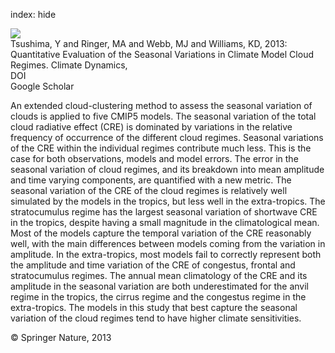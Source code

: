 index: hide

<div class="Citation">
    <div class="Citation-thumb CitationThumb-linked"  data-href="https://doi.org/10.1007/s00382-012-1609-4">
      <img src="https://static.claimspace.cloud/climate-study-static/refs/thumbs/9/Tsushima_et_al_2013-thumb.png" />
    </div>

  <div class="Citation-body">
    <div class="Citation-text">Tsushima, Y  and Ringer, MA and Webb, MJ  and Williams, KD, 2013: Quantitative Evaluation of the Seasonal Variations in Climate Model Cloud Regimes. <span class="Article-journal">Climate Dynamics, </span><span class="Article-volume"></span></div>
    <div class="Citation-links">
      <div class="CitationLink" data-href="https://doi.org/10.1007/s00382-012-1609-4">
        <div class="CitationLink-icon CitationLink-Doi"></div>
        <div class="CitationLink-text">DOI</div>
      </div>
      <div class="CitationLink" data-href="https://scholar.google.com/scholar?q=10.1007/s00382-012-1609-4">
        <div class="CitationLink-icon CitationLink-Scholar"></div>
        <div class="CitationLink-text">Google Scholar</div>
      </div>
    </div>
  </div>
</div>

An extended cloud-clustering method to assess the seasonal variation of clouds is applied to five CMIP5 models. The seasonal variation of the total cloud radiative effect (CRE) is dominated by variations in the relative frequency of occurrence of the different cloud regimes. Seasonal variations of the CRE within the individual regimes contribute much less. This is the case for both observations, models and model errors. The error in the seasonal variation of cloud regimes, and its breakdown into mean amplitude and time varying components, are quantified with a new metric. The seasonal variation of the CRE of the cloud regimes is relatively well simulated by the models in the tropics, but less well in the extra-tropics. The stratocumulus regime has the largest seasonal variation of shortwave CRE in the tropics, despite having a small magnitude in the climatological mean. Most of the models capture the temporal variation of the CRE reasonably well, with the main differences between models coming from the variation in amplitude. In the extra-tropics, most models fail to correctly represent both the amplitude and time variation of the CRE of congestus, frontal and stratocumulus regimes. The annual mean climatology of the CRE and its amplitude in the seasonal variation are both underestimated for the anvil regime in the tropics, the cirrus regime and the congestus regime in the extra-tropics. The models in this study that best capture the seasonal variation of the cloud regimes tend to have higher climate sensitivities.

<div class="Citation-copy">
&copy; Springer Nature, 2013
</div>